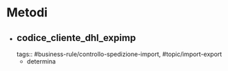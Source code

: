 # Metodi
- ## codice_cliente_dhl_expimp
  tags:: #business-rule/controllo-spedizione-import, #topic/import-export
	- determina